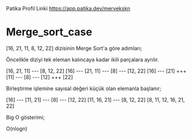 Patika Profil Linki 
https://app.patika.dev/mervekskn


# Merge_sort_case

[16, 21, 11, 8, 12, 22] dizisinin Merge Sort'a göre adımları;

Öncelikle diziyi tek eleman kalıncaya kadar ikili parçalara ayrılır.

[16, 21, 11] --- [8, 12, 22]
[16] --- [21, 11] --- [8] --- [12, 22]
[16] --- [21] +++ [11] --- [8] --- [12] +++ [22]

Birleştirme işlemine sayısal değeri küçük olan elemanla başlanır;

[16] --- [11, 21] --- [8] --- [12, 22]
[11, 16, 21] --- [8, 12, 22]
[8, 11, 12, 16, 21, 22]

Big O gösterimi;

O(nlogn)
